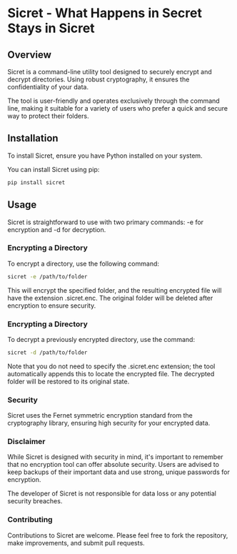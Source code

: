 # Sicret - What Happens in Secret Stays in Sicret


## Overview
Sicret is a command-line utility tool designed to securely encrypt and decrypt directories. Using robust cryptography, it ensures the confidentiality of your data. 

The tool is user-friendly and operates exclusively through the command line, making it suitable for a variety of users who prefer a quick and secure way to protect their folders.

## Installation

To install Sicret, ensure you have Python installed on your system.

You can install Sicret using pip:

```bash
pip install sicret
```

## Usage
Sicret is straightforward to use with two primary commands: -e for encryption and -d for decryption.

### Encrypting a Directory
To encrypt a directory, use the following command:

```bash
sicret -e /path/to/folder
```

This will encrypt the specified folder, and the resulting encrypted file will have the extension .sicret.enc. 
The original folder will be deleted after encryption to ensure security.

### Encrypting a Directory
To decrypt a previously encrypted directory, use the command:

```bash
sicret -d /path/to/folder
```

Note that you do not need to specify the .sicret.enc extension; the tool automatically appends this to locate the encrypted file. 
The decrypted folder will be restored to its original state.

### Security
Sicret uses the Fernet symmetric encryption standard from the cryptography library, ensuring high security for your encrypted data.


### Disclaimer
While Sicret is designed with security in mind, it's important to remember that no encryption tool can offer absolute security. Users are advised to keep backups of their important data and use strong, unique passwords for encryption.

The developer of Sicret is not responsible for data loss or any potential security breaches.

### Contributing
Contributions to Sicret are welcome. Please feel free to fork the repository, make improvements, and submit pull requests.



